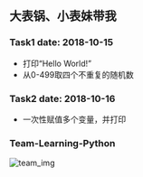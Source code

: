 ## 大表锅、小表妹带我

### Task1 date: 2018-10-15

- 打印“Hello World!”
- 从0-499取四个不重复的随机数

### Task2 date: 2018-10-16

- 一次性赋值多个变量，并打印

### Team-Learning-Python

![team_img](https://images.unsplash.com/photo-1523240795612-9a054b0db644?ixlib=rb-0.3.5&ixid=eyJhcHBfaWQiOjEyMDd9&s=07bcd69444b1da123c309e5f4485371b&auto=format&fit=crop&w=1050&q=80)

